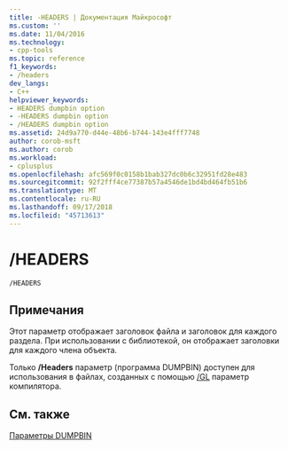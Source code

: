 ```yaml
---
title: -HEADERS | Документация Майкрософт
ms.custom: ''
ms.date: 11/04/2016
ms.technology:
- cpp-tools
ms.topic: reference
f1_keywords:
- /headers
dev_langs:
- C++
helpviewer_keywords:
- HEADERS dumpbin option
- -HEADERS dumpbin option
- /HEADERS dumpbin option
ms.assetid: 24d9a770-d44e-48b6-b744-143e4fff7748
author: corob-msft
ms.author: corob
ms.workload:
- cplusplus
ms.openlocfilehash: afc569f0c0158b1bab327dc0b6c32951fd28e483
ms.sourcegitcommit: 92f2fff4ce77387b57a4546de1bd4bd464fb51b6
ms.translationtype: MT
ms.contentlocale: ru-RU
ms.lasthandoff: 09/17/2018
ms.locfileid: "45713613"
---
```

# <a name="headers"></a>/HEADERS

```
/HEADERS
```

## <a name="remarks"></a>Примечания

Этот параметр отображает заголовок файла и заголовок для каждого раздела. При использовании с библиотекой, он отображает заголовки для каждого члена объекта.

Только **/Headers** параметр (программа DUMPBIN) доступен для использования в файлах, созданных с помощью [/GL](../../build/reference/gl-whole-program-optimization.md) параметр компилятора.

## <a name="see-also"></a>См. также

[Параметры DUMPBIN](../../build/reference/dumpbin-options.md)